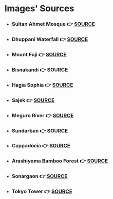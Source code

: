 # Images' Sources

- ### Sultan Ahmet Mosque 👉 **[SOURCE](https://unsplash.com/photos/3-QB-YKxTKY)**
- ### Dhuppani Waterfall 👉 **[SOURCE](https://unsplash.com/photos/ahXi6yzMHng)**
- ### Mount Fuji 👉 **[SOURCE](https://unsplash.com/photos/9Qwbfa_RM94)**
- ### Bisnakandi 👉 **[SOURCE](https://unsplash.com/photos/HDkAsvOnDME)**
- ### Hagia Sophia 👉 **[SOURCE](https://unsplash.com/photos/oibcDeiEYhY)**
- ### Sajek 👉 **[SOURCE](https://unsplash.com/photos/SrNR_FUHdbM)**
- ### Meguro River 👉 **[SOURCE](https://unsplash.com/photos/8sOZJ8JF0S8)**
- ### Sundarban 👉 **[SOURCE](https://unsplash.com/photos/qay3lNDSHzc)**
- ### Cappadocia 👉 **[SOURCE](https://unsplash.com/photos/bBF9e2UUh88)**
- ### Arashiyama Bamboo Forest 👉 **[SOURCE](https://unsplash.com/photos/LG0wYumUshg)**
- ### Sonargaon 👉 **[SOURCE](https://unsplash.com/photos/DWoOJ2C2uns)**
- ### Tokyo Tower 👉 **[SOURCE](https://unsplash.com/photos/IocJwyqRv3M)**
